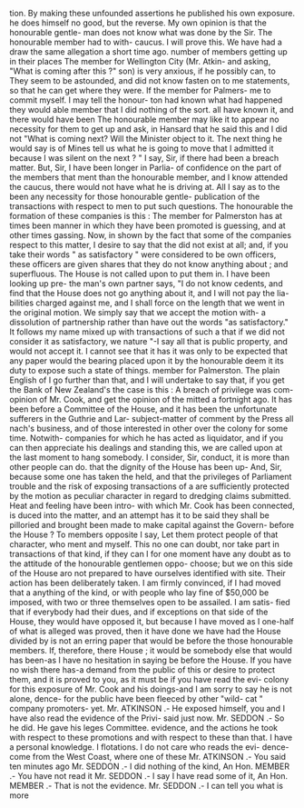 tion. By making these unfounded assertions he published his own exposure. he does himself no good, but the reverse. My own opinion is that the honourable gentle- man does not know what was done by the Sir. The honourable member had to with- caucus. I will prove this. We have had a draw the same allegation a short time ago. number of members getting up in their places The member for Wellington City (Mr. Atkin- and asking, "What is coming after this ?" son) is very anxious, if he possibly can, to They seem to be astounded, and did not know fasten on to me statements, so that he can get where they were. If the member for Palmers- me to commit myself. I may tell the honour- ton had known what had happened they would able member that I did nothing of the sort. all have known it, and there would have been The honourable member may like it to appear no necessity for them to get up and ask, in Hansard that he said this and I did not "What is coming next? Will the Minister object to it. The next thing he would say is of Mines tell us what he is going to move that I admitted it because I was silent on the next ? " I say, Sir, if there had been a breach matter. But, Sir, I have been longer in Parlia- of confidence on the part of the members that ment than the honourable member, and I know attended the caucus, there would not have what he is driving at. All I say as to the been any necessity for those honourable gentle- publication of the transactions with respect to men to put such questions. The honourable the formation of these companies is this : The member for Palmerston has at times been manner in which they have been promoted is guessing, and at other times gassing. Now, in shown by the fact that some of the companies respect to this matter, I desire to say that the did not exist at all; and, if you take their words " as satisfactory " were considered to be own officers, these officers are given shares that they do not know anything about ; and superfluous. The House is not called upon to put them in. I have been looking up pre- the man's own partner says, "I do not know cedents, and find that the House does not go anything about it, and I will not pay the lia- bilities charged against me, and I shall force on the length that we went in the original motion. We simply say that we accept the motion with- a dissolution of partnership rather than have out the words "as satisfactory." It follows my name mixed up with transactions of such a that if we did not consider it as satisfactory, we nature "-I say all that is public property, and would not accept it. I cannot see that it has it was only to be expected that any paper would the bearing placed upon it by the honourable deem it its duty to expose such a state of things. member for Palmerston. The plain English of I go further than that, and I will undertake to say that, if you get the Bank of New Zealand's the case is this : A breach of privilege was com- opinion of Mr. Cook, and get the opinion of the mitted a fortnight ago. It has been before a Committee of the House, and it has been the unfortunate sufferers in the Guthrie and Lar- subject-matter of comment by the Press all nach's business, and of those interested in other over the colony for some time. Notwith- companies for which he has acted as liquidator, and if you can then appreciate his dealings and standing this, we are called upon at the last moment to hang somebody. I consider, Sir, conduct, it is more than other people can do. that the dignity of the House has been up- And, Sir, because some one has taken the held, and that the privileges of Parliament trouble and the risk of exposing transactions of a are sufficiently protected by the motion as peculiar character in regard to dredging claims submitted. Heat and feeling have been intro- with which Mr. Cook has been connected, is duced into the matter, and an attempt has it to be said they shall be pilloried and brought been made to make capital against the Govern- before the House ? To members opposite I say, Let them protect people of that character, who ment and myself. This no one can doubt, nor take part in transactions of that kind, if they can I for one moment have any doubt as to the attitude of the honourable gentlemen oppo- choose; but we on this side of the House aro not prepared to have ourselves identified with site. Their action has been deliberately taken. I am firmly convinced, if I had moved that a anything of the kind, or with people who lay fine of $50,000 be imposed, with two or three themselves open to be assailed. I am satis- fied that if everybody had their dues, and if exceptions on that side of the House, they would have opposed it, but because I have moved as I one-half of what is alleged was proved, then it have done we have had the House divided by is not an erring paper that would be before the those honourable members. If, therefore, there House ; it would be somebody else that would has been-as I have no hesitation in saying be before the House. If you have no wish there has-a demand from the public of this or desire to protect them, and it is proved to you, as it must be if you have read the evi- colony for this exposure of Mr. Cook and his doings-and I am sorry to say he is not alone, dence- for the public have been fleeced by other "wild- cat " company promoters- yet. Mr. ATKINSON .- He exposed himself, you and I have also read the evidence of the Privi- said just now. Mr. SEDDON .- So he did. He gave his leges Committee. evidence, and the actions he took with respect to these promotions and with respect to these than that. I have a personal knowledge. I flotations. I do not care who reads the evi- dence- come from the West Coast, where one of these Mr. ATKINSON .- You said ten minutes ago Mr. SEDDON .- I did nothing of the kind, An Hon. MEMBER .- You have not read it Mr. SEDDON .- I say I have read some of it, An Hon. MEMBER .- That is not the evidence. Mr. SEDDON .- I can tell you what is more 